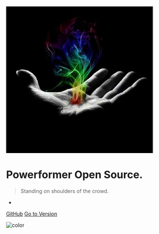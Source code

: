 ![logo](_media/logo.jpeg)

# Powerformer Open Source.

> Standing on shoulders of the crowd.

- ``` ```

[GitHub](https://github.com/Powerformer)
[Go to Version](/)

![color](#000)
